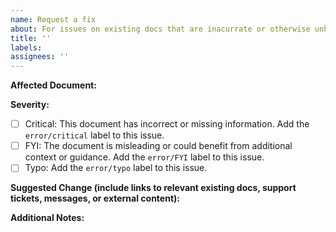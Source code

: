 ```yaml
---
name: Request a fix
about: For issues on existing docs that are inacurrate or otherwise unhelpful
title: ''
labels:
assignees: ''
---
```


**Affected Document:**
  
**Severity:**

- [ ] Critical: This document has incorrect or missing information. Add the `error/critical` label to this issue.
- [ ] FYI: The document is misleading or could benefit from additional context or guidance. Add the `error/FYI` label to this issue.
- [ ] Typo: Add the `error/typo` label to this issue.
  
**Suggested Change (include links to relevant existing docs, support tickets, messages, or external content):**

**Additional Notes:**
